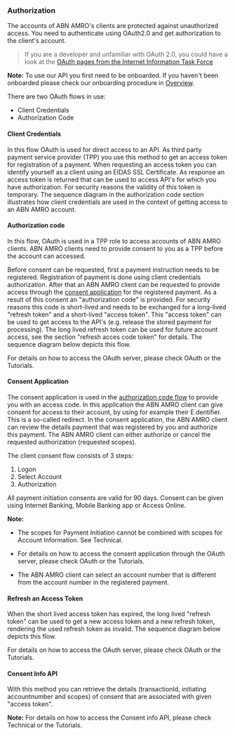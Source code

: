 ### Authorization
The accounts of ABN AMRO's clients are protected against unauthorized access. You need to authenticate using OAuth2.0 and get authorization to the client's account.

> If you are a developer and unfamiliar with OAuth 2.0, you could have a look at the [OAuth pages from the Internet Information Task Force](https://oauth.net/2/)

**Note:** To use our API you first need to be onboarded. If you haven't been onboarded please check our onboarding procedure in [Overview](overview).

There are two OAuth flows in use:

- Client Credentials
- Authorization Code

#### Client Credentials
In this flow OAuth is used for direct access to an API. As third party payment service provider (TPP) you use this method to get an access token for registration of a payment. When requesting an access token you can identify yourself as a client using an EIDAS SSL Certificate. As response an access token is returned that can be used to access API's for which you have authorization. For security reasons the validity of this token is temporary. The sequence diagram in the authorization code section illustrates how client credentials are used in the context of getting access to an ABN AMRO account.

#### Authorization code
In this flow, OAuth is used in a TPP role to access accounts of ABN AMRO clients. ABN AMRO clients need to provide consent to you as a TPP before the account can accessed.

Before consent can be requested, first a payment instruction needs to be registered. Registration of payment is done using client credentials authorization. After that an ABN AMRO client can be requested to provide access through the [consent application](#consent-app) for the registered payment.
As a result of this consent an "authorization code" is provided. For security reasons this code is short-lived and needs to be exchanged for a long-lived "refresh token" and a short-lived "access token". This "access token" can be used to get access to the API's (e.g. release the stored payment for processing).
The long lived refresh token can be used for future account access, see the section "refresh acces code token" for details.  The sequence diagram below depicts this flow.

For details on how to access the OAuth server, please check OAuth or the Tutorials.

#### Consent Application
The consent application is used in the [authorization code flow](#authorization-code) to provide you with an access code. In this application the ABN AMRO client can give consent for access to their account, by using for example their E.dentifier.  This is a so-called redirect. In the consent application, the ABN AMRO client can review the details payment that was registered by you and authorize this payment. The ABN AMRO client can either authorize or cancel the requested authorization (requested scopes).

The client consent flow consists of 3 steps:

1. Logon
2. Select Account
3. Authorization

All payment initiation consents are valid for 90 days. Consent can be given using Internet Banking, Mobile Banking app or Access Online.

**Note:**

- The scopes for Payment Initiation cannot be combined with scopes for Account Information. See Technical.

- For details on how to access the consent application through the OAuth server, please check OAuth or the Tutorials.

- The ABN AMRO client can select an account number that is different from the account number in the registered payment.

#### Refresh an Access Token
When the short lived access token has expired, the long lived "refresh token" can be used to get a new access token and a new refresh token, rendering the used refresh token as invalid. The sequence diagram below depicts this flow.

For details on how to access the OAuth server, please check OAuth or the Tutorials.

#### Consent Info API
With this method you can retrieve the details (transactionId, initiating accountnumber and scopes) of consent that are associated with given "access token".

**Note:** For details on how to access the Consent info API, please check Technical or the Tutorials.